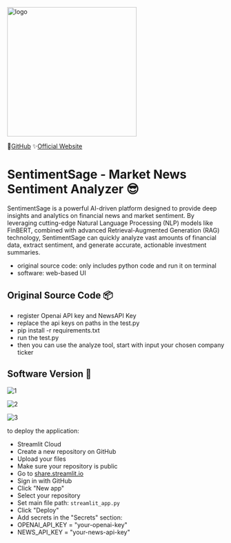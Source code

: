 <img width="300" height="300" alt="logo" src="https://github.com/user-attachments/assets/9a79ea9c-9cc5-45ca-ac7f-469757921619" />

👀[GitHub](https://github.com/JerryTseee/SentimentSage-market_news_sentiment_analysis_with_RAG.git)    ✨[Official Website](https://sentimentsage-marketnewssentimentanalysiswithrag-nrgktn4pk5dvw.streamlit.app/)
  
# SentimentSage - Market News Sentiment Analyzer 😎
SentimentSage is a powerful AI-driven platform designed to provide deep insights and analytics on financial news and market sentiment. By leveraging cutting-edge Natural Language Processing (NLP) models like FinBERT, combined with advanced Retrieval-Augmented Generation (RAG) technology, SentimentSage can quickly analyze vast amounts of financial data, extract sentiment, and generate accurate, actionable investment summaries.

- original source code: only includes python code and run it on terminal
- software: web-based UI

## Original Source Code 📦
- register Openai API key and NewsAPI Key
- replace the api keys on paths in the test.py
- pip install -r requirements.txt
- run the test.py
- then you can use the analyze tool, start with input your chosen company ticker

## Software Version 🚀
![1](https://github.com/user-attachments/assets/eec3bc8b-9b3e-4aaa-ac0d-66070c9c983e)
  
![2](https://github.com/user-attachments/assets/db02261f-154a-4b5a-9e24-ac9380755a46)
  
![3](https://github.com/user-attachments/assets/8a77d1c9-31a9-485f-aa22-fe4c80e012dd)

to deploy the application:
- Streamlit Cloud
- Create a new repository on GitHub
- Upload your files
- Make sure your repository is public
- Go to [share.streamlit.io](https://share.streamlit.io)
- Sign in with GitHub
- Click "New app"
- Select your repository
- Set main file path: `streamlit_app.py`
- Click "Deploy"
- Add secrets in the "Secrets" section:
- OPENAI_API_KEY = "your-openai-key"
- NEWS_API_KEY = "your-news-api-key"
